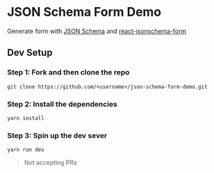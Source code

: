 # JSON Schema Form Demo

Generate form with [JSON Schema](https://json-schema.org/) and [react-jsonschema-form](https://rjsf-team.github.io/react-jsonschema-form/docs/)

## Dev Setup

### Step 1: Fork and then clone the repo

```shell
git clone https://github.com/<username>/json-schema-form-demo.git

```

### Step 2: Install the dependencies

```shell
yarn install
```

### Step 3: Spin up the dev sever

```shell
yarn run dev
```
> Not accepting PRs
